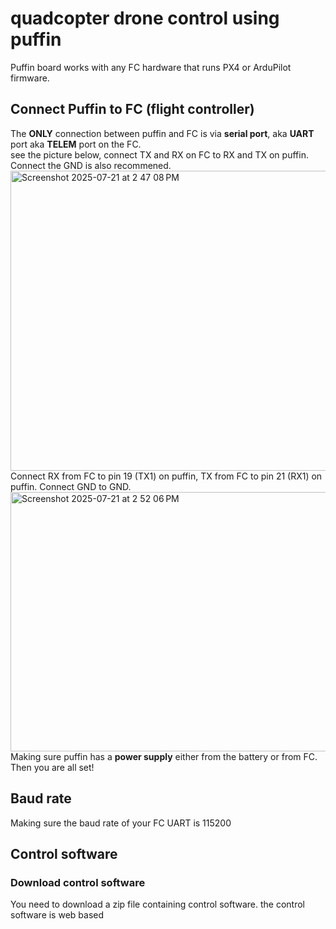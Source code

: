 # quadcopter drone control using puffin 
Puffin board works with any FC hardware that runs PX4 or ArduPilot firmware.
## Connect Puffin to FC (flight controller) 
The **ONLY** connection between puffin and FC is via **serial port**, aka **UART** port aka **TELEM** port on the FC.  
see the picture below, connect TX and RX on FC to RX and TX on puffin. Connect the GND is also recommened. 
<img width="729" height="480" alt="Screenshot 2025-07-21 at 2 47 08 PM" src="https://github.com/user-attachments/assets/bb47ea41-10c8-4ddf-bf1a-aff8c0c8550f" />  
Connect RX from FC to pin 19 (TX1) on puffin, TX from FC to pin 21 (RX1) on puffin. Connect GND to GND.  
<img width="1008" height="415" alt="Screenshot 2025-07-21 at 2 52 06 PM" src="https://github.com/user-attachments/assets/e423e572-3cb2-4020-81dc-42600205f354" />
Making sure puffin has a **power supply** either from the battery or from FC. Then you are all set!  
## Baud rate 
Making sure the baud rate of your FC UART is 115200
## Control software 
### Download control software 
You need to download a zip file containing control software. the control software is web based 
